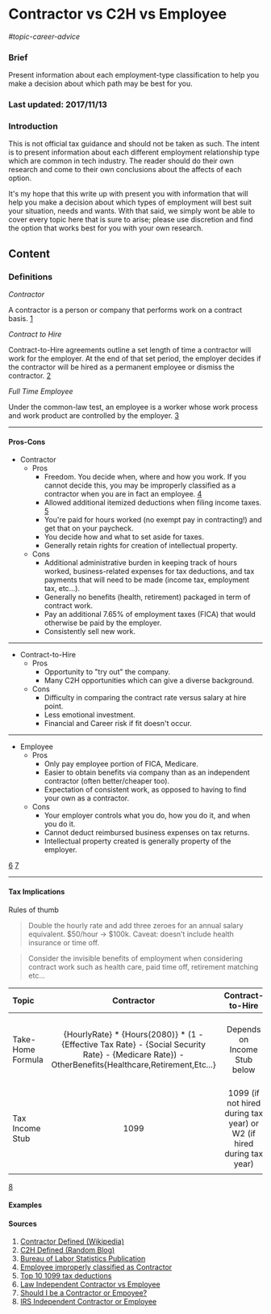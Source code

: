 # Contractor vs C2H vs Employee

*#topic-career-advice*

### Brief
Present information about each employment-type classification to help you make a decision about which path may be best for you.

### Last updated: 2017/11/13

### Introduction
This is not official tax guidance and should not be taken as such. The intent is to present information about each different employment relationship type which are common in tech industry. The reader should do their own research and come to their own conclusions about the affects of each option.

It's my hope that this write up with present you with information that will help you make a decision about which types of employment will best suit your situation, needs and wants. With that said, we simply wont be able to cover every topic here that is sure to arise; please use discretion and find the option that works best for you with your own research.

## Content
### Definitions

*Contractor*

A contractor is a person or company that performs work on a contract basis.
[1](https://en.wikipedia.org/wiki/Contractor)

*Contract to Hire*

Contract-to-Hire agreements outline a set length of time a contractor will work for the employer. At the end of that set period, the employer decides if the contractor will be hired as a permanent employee or dismiss the contractor.
[2](http://blog.remedi.com/should-you-consider-a-contract-to-hire-c2h-position)

*Full Time Employee*

Under the common-law test, an employee is a worker whose work process and work product are controlled by the employer.
[3](https://www.bls.gov/opub/mlr/2002/01/art1full.pdf)

---

#### Pros-Cons

- Contractor
  - Pros
    - Freedom. You decide when, where and how you work. If you cannot decide this, you may be improperly classified as a contractor when you are in fact an employee. [4](http://dpeaflcio.org/programs-publications/issue-fact-sheets/misclassification-of-employees-as-independent-contractors/)
    - Allowed additional itemized deductions when filing income taxes. [5](https://payable.com/blog/1099-tax-deductions)
    - You're paid for hours worked (no exempt pay in contracting!) and get that on your paycheck.
    - You decide how and what to set aside for taxes.
    - Generally retain rights for creation of intellectual property.
  - Cons
    - Additional administrative burden in keeping track of hours worked, business-related expenses for tax deductions, and tax payments that will need to be made (income tax, employment tax, etc...).
    - Generally no benefits (health, retirement) packaged in term of contract work.
    - Pay an additional 7.65% of employment taxes (FICA) that would otherwise be paid by the employer.
    - Consistently sell new work.
---
- Contract-to-Hire
  - Pros
    - Opportunity to "try out" the company.
    - Many C2H opportunities which can give a diverse background.
  - Cons
    - Difficulty in comparing the contract rate versus salary at hire point.
    - Less emotional investment.
    - Financial and Career risk if fit doesn't occur.
---
- Employee
  - Pros
    - Only pay employee portion of FICA, Medicare.
    - Easier to obtain benefits via company than as an independent contractor (often better/cheaper too).
    - Expectation of consistent work, as opposed to having to find your own as a contractor.
  - Cons
    - Your employer controls what you do, how you do it, and when you do it.
    - Cannot deduct reimbursed business expenses on tax returns.
    - Intellectual property created is generally property of the employer.

[6](http://employment.findlaw.com/hiring-process/being-an-independent-contractor-vs-employee.html) [7](https://www.forbes.com/sites/steveparrish/2013/12/16/should-i-be-an-employee-or-an-independent-contractor/#3bccca06138c)

---

#### Tax Implications

Rules of thumb

> Double the hourly rate and add three zeroes for an annual salary equivalent. $50/hour -> $100k. Caveat: doesn’t include health insurance or time off.

> Consider the invisible benefits of employment when considering contract work such as health care, paid time off, retirement matching etc...

|Topic        | Contractor      | Contract-to-Hire | Employee    |    
|:------------|:---------------:|:----------------:|:------------:
|Take-Home Formula | {HourlyRate} * {Hours(2080)} * (1 - {Effective Tax Rate} - {Social Security Rate} - {Medicare Rate}) - OtherBenefits{Healthcare,Retirement,Etc...} | Depends on Income Stub below | {Salary} * (1 - {Effective Tax Rate}) - {Healthcare Premiums} - {Retirement Contributions} |
|Tax Income Stub | 1099   | 1099 (if not hired during tax year) or W2 (if hired during tax year)   | W2  |
| | | | |

[8](https://www.irs.gov/businesses/small-businesses-self-employed/independent-contractor-self-employed-or-employee)

#### Examples

#### Sources
1. [Contractor Defined (Wikipedia)](https://en.wikipedia.org/wiki/Contractor)
2. [C2H Defined (Random Blog)](http://blog.remedi.com/should-you-consider-a-contract-to-hire-c2h-position)
3. [Bureau of Labor Statistics Publication](https://www.bls.gov/opub/mlr/2002/01/art1full.pdf)
4. [Employee improperly classified as Contractor](http://dpeaflcio.org/programs-publications/issue-fact-sheets/misclassification-of-employees-as-independent-contractors/)
5. [Top 10 1099 tax deductions](https://payable.com/blog/1099-tax-deductions)
6. [Law Independent Contractor vs Employee](http://employment.findlaw.com/hiring-process/being-an-independent-contractor-vs-employee.html)
7. [Should I be a Contractor or Empoyee?](https://www.forbes.com/sites/steveparrish/2013/12/16/should-i-be-an-employee-or-an-independent-contractor/#3bccca06138c)
8. [IRS Independent Contractor or Employee](https://www.irs.gov/businesses/small-businesses-self-employed/independent-contractor-self-employed-or-employee)
